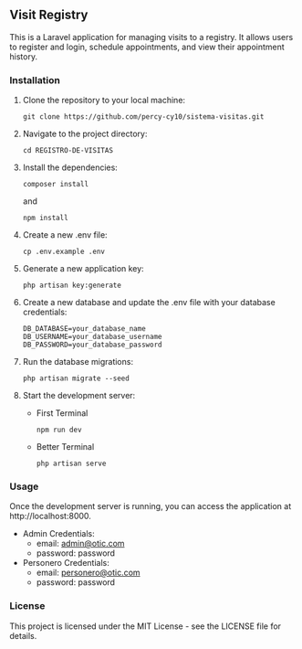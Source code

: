 ## Visit Registry

This is a Laravel application for managing visits to a registry. It allows users to register and login, schedule appointments, and view their appointment history.

### Installation

1. Clone the repository to your local machine:

    ```
    git clone https://github.com/percy-cy10/sistema-visitas.git
    ```

2. Navigate to the project directory:

    ```
    cd REGISTRO-DE-VISITAS
    ```

3. Install the dependencies:

    ```
    composer install
    ```

    and

    ```
    npm install
    ```

4. Create a new .env file:

    ```
    cp .env.example .env
    ```

5. Generate a new application key:

    ```
    php artisan key:generate
    ```

6. Create a new database and update the .env file with your database credentials:

    ```
    DB_DATABASE=your_database_name
    DB_USERNAME=your_database_username
    DB_PASSWORD=your_database_password
    ```

7. Run the database migrations:

    ```
    php artisan migrate --seed
    ```

8. Start the development server:

    - First Terminal
        ```
        npm run dev
        ```
    - Better Terminal

        ```
        php artisan serve
        ```

### Usage

Once the development server is running, you can access the application at http://localhost:8000.

-   Admin Credentials:
    -   email: admin@otic.com
    -   password: password
-   Personero Credentials:
    -   email: personero@otic.com
    -   password: password

### License

This project is licensed under the MIT License - see the LICENSE file for details.
